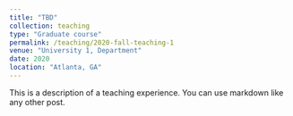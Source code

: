 ```yaml
---
title: "TBD"
collection: teaching
type: "Graduate course"
permalink: /teaching/2020-fall-teaching-1
venue: "University 1, Department"
date: 2020
location: "Atlanta, GA"
---
```


This is a description of a teaching experience. You can use markdown like any other post.

